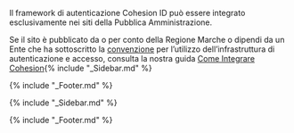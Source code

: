 Il framework di autenticazione Cohesion ID può essere integrato esclusivamente nei siti della Pubblica Amministrazione. 

Se il sito è pubblicato da o per conto della Regione Marche o dipendi da un Ente che ha sottoscritto la [convenzione](https://procedimenti.regione.marche.it/AreaPA/TipologieProcedimento/DettagliTer/13915) per l’utilizzo dell’infrastruttura di autenticazione e accesso, consulta la nostra guida [Come Integrare Cohesion](https://github.com/BianchettiMichele/Integra-Cohesion/wiki/Richiesta-di-Integrazione){% include "_Sidebar.md" %}


{% include "_Footer.md" %}

{% include "_Sidebar.md" %}


{% include "_Footer.md" %}


